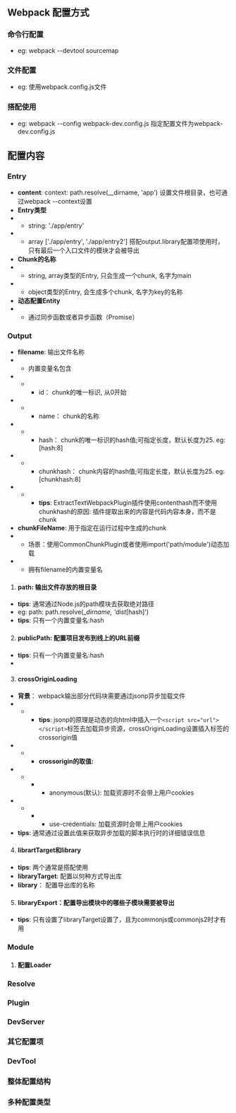 ## Webpack 配置方式
### 命令行配置
* eg: webpack --devtool sourcemap

### 文件配置
* eg: 使用webpack.config.js文件

### 搭配使用
* eg: webpack --config webpack-dev.config.js 指定配置文件为webpack-dev.config.js

## 配置内容
### Entry
* **content**: context: path.resolve(__dirname, 'app') 设置文件根目录，也可通过webpack --context设置
* **Entry类型**
* * string: './app/entry'
* * array ['./app/entry', './app/entry2'] 搭配output.library配置项使用时，只有最后一个入口文件的模块才会被导出
* **Chunk的名称**
* * string, array类型的Entry, 只会生成一个chunk, 名字为main
* * object类型的Entry, 会生成多个chunk, 名字为key的名称
* **动态配置Entity**
* * 通过同步函数或者异步函数（Promise）

### Output
* **filename**: 输出文件名称
* * 内置变量名包含
* * * id： chunk的唯一标识, 从0开始
* * * name： chunk的名称
* * * hash： chunk的唯一标识的hash值;可指定长度，默认长度为25. eg: [hash:8]
* * * chunkhash： chunk内容的hash值;可指定长度，默认长度为25. eg: [chunkhash:8]
* * * **tips**:  ExtractTextWebpackPlugin插件使用contenthash而不使用chunkhash的原因: 插件提取出来的内容是代码内容本身，而不是chunk
* **chunkFileName**: 用于指定在运行过程中生成的chunk
* * 场景：使用CommonChunkPlugin或者使用import('path/module')动态加载
* * 拥有filename的内置变量名
1. #### path: 输出文件存放的根目录
  * **tips**: 通常通过Node.js的path模块去获取绝对路径
  * eg: path: path.resolve(__dirname, 'dist_[hash]')
  * **tips**: 只有一个内置变量名:hash
2. #### publicPath: 配置项目发布到线上的URL前缀
  * **tips**: 只有一个内置变量名:hash
  * 
3. #### crossOriginLoading
  * **背景**： webpack输出部分代码块需要通过jsonp异步加载文件
  * * * **tips**: jsonp的原理是动态的向html中插入一个`<script src="url"></script>`标签去加载异步资源，crossOriginLoading设置插入标签的crossorigin值
  * * * **crossorigin的取值:**
  * * * * anonymous(默认): 加载资源时不会带上用户cookies
  * * * * use-credentials: 加载资源时会带上用户cookies
  * **tips**: 通常通过设置此值来获取异步加载的脚本执行时的详细错误信息
4. #### librartTarget和library
  * **tips**: 两个通常是搭配使用
  * **libraryTarget**: 配置以何种方式导出库
  * **library**： 配置导出库的名称
5. #### libraryExport：配置导出模块中的哪些子模块需要被导出
  * **tips**: 只有设置了libraryTarget设置了，且为commonjs或commonjs2时才有用

### Module
1. #### 配置Loader

### Resolve

### Plugin

### DevServer

### 其它配置项

### DevTool

### 整体配置结构

### 多种配置类型